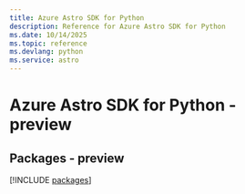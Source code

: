 ```yaml
---
title: Azure Astro SDK for Python
description: Reference for Azure Astro SDK for Python
ms.date: 10/14/2025
ms.topic: reference
ms.devlang: python
ms.service: astro
---
```

# Azure Astro SDK for Python - preview
## Packages - preview
[!INCLUDE [packages](astro-index.md)]